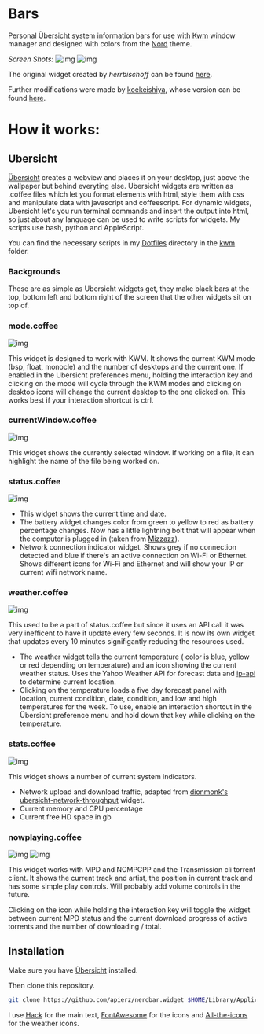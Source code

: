# Bars

Personal [Übersicht](http://tracesof.net/uebersicht/) system information bars for use with [Kwm](https://github.com/koekeishiya/kwm) window manager and designed with colors from the [Nord](https://github.com/arcticicestudio/nord) theme.

*Screen Shots:*
![img](https://github.com/apierz/nerdbar.widget/blob/master/screens/screenshotone.png?raw=true)
![img](https://github.com/apierz/nerdbar.widget/blob/master/screens/screenshottwo.ong.png?raw=true)


The original widget created by *herrbischoff* can be found [here](https://github.com/herrbischoff/nerdbar.widget).

Further modifications were made by [koekeishiya](https://github.com/koekeishiya), whose version can be found [here](https://github.com/koekeishiya/nerdbar.widget).


# How it works:

## Ubersicht

[Übersicht](http://tracesof.net/uebersicht/) creates a webview and places it on your desktop, just above the wallpaper but behind everyting else. Ubersicht widgets are written as .coffee files which let you format elements with html, style them with css and manipulate data with javascript and coffeescript. For dynamic widgets, Ubersicht let's you run terminal commands and insert the output into html, so just about any language can be used to write scripts for widgets. My scripts use bash, python and AppleScript.

You can find the necessary scripts in my [Dotfiles](http://github.com/apierz/dotfiles) directory in the [kwm](http://github.com/apierz/dotfiles/tree/master/kwm) folder.

### Backgrounds
These are as simple as Ubersicht widgets get, they make black bars at the top, bottom left and bottom right of the screen that the other widgets sit on top of.


### mode.coffee
![img](https://github.com/apierz/nerdbar.widget/blob/master/screens/screenshotthree.png?raw=true)

This widget is designed to work with KWM. It shows the current KWM mode (bsp, float, monocle) and the number of desktops and the current one. If enabled in the Ubersicht preferences menu, holding the interaction key and clicking on the mode will cycle through the KWM modes and clicking on desktop icons will change the current desktop to the one clicked on. This works best if your interaction shortcut is ctrl.

### currentWindow.coffee
![img](https://github.com/apierz/nerdbar.widget/blob/master/screens/screenshotfour.png?raw=true)

This widget shows the currently selected window. If working on a file, it can highlight the name of the file being worked on.

### status.coffee
![img](https://github.com/apierz/nerdbar.widget/blob/master/screens/screenshot5.png?raw=true)

* This widget shows the current time and date.
* The battery widget changes color from green to yellow to red as battery percentage changes. Now has a little lightning bolt that will appear when the computer is plugged in (taken from [Mizzazz](https://github.com/Mizzazz/Betterbar)).
* Network connection indicator widget. Shows grey if no connection detected and blue if there's an active connection on Wi-Fi or Ethernet. Shows different icons for Wi-Fi and Ethernet and will show your IP or current wifi network name.

### weather.coffee
![img](https://github.com/apierz/nerdbar.widget/blob/master/screens/screenshot6.png?raw=true)

This used to be a part of status.coffee but since it uses an API call it was very inefficent to have it update every few seconds. It is now its own widget that updates every 10 minutes signifigantly reducing the resources used.

* The weather widget tells the current temperature ( color is blue, yellow or red depending on temperature) and an icon showing the current weather status. Uses the Yahoo Weather API for forecast data and [ip-api](http://ip.api.com) to determine current location.
* Clicking on the temperature loads a five day forecast panel with location, current condition, date, condition, and low and high temperatures for the week. To use, enable an interaction shortcut in the Übersicht preference menu and hold down that key while clicking on the temperature.

### stats.coffee
![img](https://github.com/apierz/nerdbar.widget/blob/master/screens/screenshot9.png?raw=true)

This widget shows a number of current system indicators.

* Network upload and download traffic, adapted from [dionmonk's](https://github.com/dionmunk) [ubersicht-network-throughput](https://github.com/dionmunk/ubersicht-network-throughput) widget.
* Current memory and CPU percentage
* Current free HD space in gb

### nowplaying.coffee
![img](https://github.com/apierz/nerdbar.widget/blob/master/screens/screenshot7.png?raw=true)
![img](https://github.com/apierz/nerdbar.widget/blob/master/screens/screenshot8.png?raw=true)

This widget works with MPD and NCMPCPP and the Transmission cli torrent client. It shows the current track and artist, the position in current track and has some simple play controls. Will probably add volume controls in the future.

Clicking on the icon while holding the interaction key will toggle the widget between current MPD status and the current download progress of active torrents and the number of downloading / total.

## Installation

Make sure you have [Übersicht](http://tracesof.net/uebersicht/) installed.

Then clone this repository.

```bash
git clone https://github.com/apierz/nerdbar.widget $HOME/Library/Application\ Support/Übersicht/widgets/nerdbar.widget
```

I use [Hack](http://sourcefoundry.org/hack/) for the main text, [FontAwesome](http://fontawesome.io) for the icons and [All-the-icons](https://github.com/domtronn/all-the-icons.el) for the weather icons.
